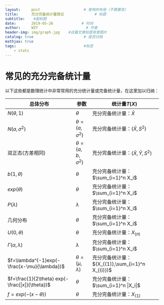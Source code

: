 ```yaml
---
layout:     post                    # 使用的布局（不需要改）
title:      充分完备统计量随记              # 标题 
subtitle:    #副标题
date:       2019-05-26             # 时间
author:     WZY                      # 作者
header-img: img/graph.jpg    #这篇文章标题背景图片
catalog: true                       # 是否归档
mathjax: true
tags:                               #标签
    - stats
--- 
```

# 常见的充分完备统计量

以下这些都是数理统计中非常常用的充分统计量或完备统计量，在这里加以归纳：

| 总体分布 | 参数 | 统计量$T(X)$ |
|---|---|---|
|$N(\theta,1)$|$\theta$|充分完备统计量：$\bar{X}$|
|$N(a,\sigma^2)$|$\theta=(a,\sigma^2)$|充分完备统计量：$(\bar{X},S^2)$|
|双正态(方差相同)|$\theta=(a,b,\sigma^2)$|充分完备统计量：$(\bar{X},\bar{Y},S^2)$|
|$b(1,\theta)$|$\theta$|充分完备统计量：$\sum_{i=1}^n X_i$|
|$exp(\theta)$|$\theta$|充分完备统计量：$\sum_{i=1}^n X_i$|
|$P(\lambda)$|$\lambda$|充分完备统计量：$\sum_{i=1}^n X_i$|
|几何分布|$\theta$|充分完备统计量：$\sum_{i=1}^n X_i$|
|$U(0,\theta)$|$\theta$|充分完备统计量：$X_{(n)}$|
|$\Gamma(\alpha,\lambda)$|$\lambda$|充分完备统计量：$\sum_{i=1}^n X_i$|
|$f=\lambda^{-1}exp(-\frac{x-\mu}{\lambda})$|$\theta=(\mu,\lambda)$|充分完备统计量：$(X_{(1)},\sum_{i=1}^n X_{(i)})$|
|$f=\frac{1}{2\theta} exp(-\frac{\|x\|}{\theta})$|$\theta$|充分完备统计量：$\sum_{i=1}^n \|X_i\|$|
|$f=exp(-(x-\theta))$|$\theta$|充分完备统计量：$X_{(1)}$|
